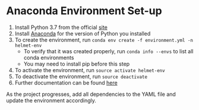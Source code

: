 # Anaconda Environment Set-up 

1. Install Python 3.7 from the official [site](https://www.python.org/downloads/)
2. Install [Anaconda](https://www.anaconda.com/distribution/) for the version of Python you installed
3. To create the environment, run `conda env create -f environment.yml -n helmet-env`
    * To verify that it was created properly, run `conda info --envs` to list all conda environments
    * You may need to install pip before this step
4. To activate the environment, run `source activate helmet-env` 
5. To deactivate the environment, run `source deactivate` 
6. Further documentation can be found [here](https://docs.conda.io/projects/conda/en/latest/user-guide/tasks/manage-environments.html#creating-an-environment-from-an-environment-yml-file)

As the project progresses, add all dependencies to the YAML file and update the environment accordingly.